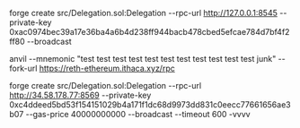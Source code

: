 forge create src/Delegation.sol:Delegation --rpc-url http://127.0.0.1:8545 --private-key 0xac0974bec39a17e36ba4a6b4d238ff944bacb478cbed5efcae784d7bf4f2ff80 --broadcast


anvil --mnemonic "test test test test test test test test test test test junk" --fork-url https://reth-ethereum.ithaca.xyz/rpc


forge create src/Delegation.sol:Delegation --rpc-url http://34.58.178.77:8569 --private-key 0xc4ddeed5bd53f154151029b4a171f1dc68d9973dd831c0eecc77661656ae3b07 --gas-price 40000000000 --broadcast --timeout 600 -vvvv